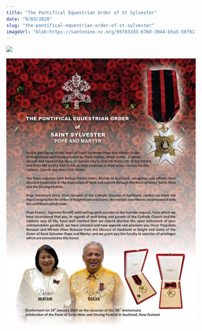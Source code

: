 ```yaml
---
title: "The Pontifical Equestrian Order of St Sylvester"
date: "9/03/2020"
slug: "the-pontifical-equestrian-order-of-st-sylvester"
imageUrl: "blob:https://santonino-nz.org/95f832d3-6760-3944-b5a5-50f811c88c20"
---
```


![](blob:https://santonino-nz.org/95f832d3-6760-3944-b5a5-50f811c88c20)

![](assets\images\89426529_215763482954642_1585948199107952640_n-1.jpg)